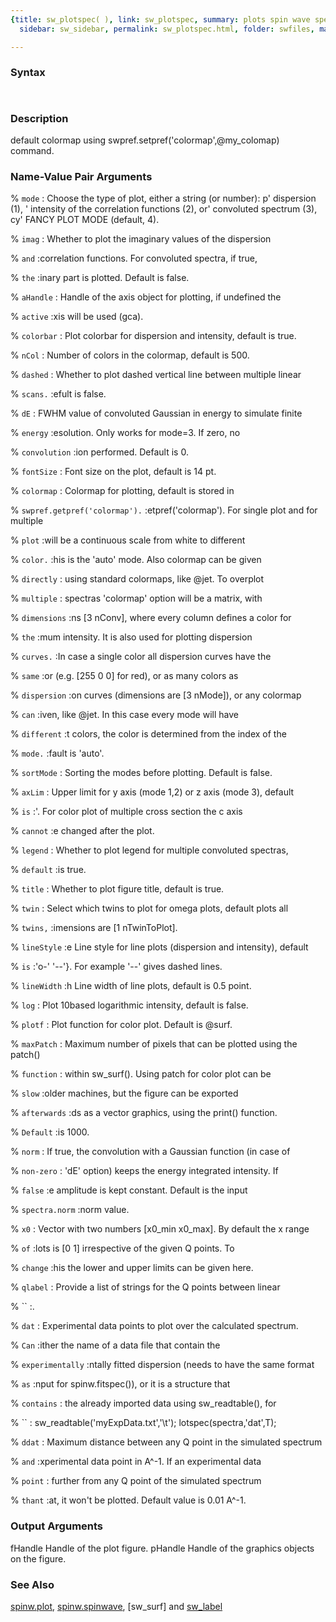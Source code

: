 ```yaml
---
{title: sw_plotspec( ), link: sw_plotspec, summary: plots spin wave spectrum, keywords: sample,
  sidebar: sw_sidebar, permalink: sw_plotspec.html, folder: swfiles, mathjax: 'true'}

---
```


### Syntax

` `

### Description

default colormap using swpref.setpref('colormap',@my_colomap) command.
 

### Name-Value Pair Arguments

% `mode`
:  Choose the type of plot, either a string (or number):
 p'  dispersion (1),
 '   intensity of the correlation functions (2),
 or' convoluted spectrum (3),
 cy' FANCY PLOT MODE (default, 4).

% `imag`
:  Whether to plot the imaginary values of the dispersion

% `and`
:correlation functions. For convoluted spectra, if true,

% `the`
:inary part is plotted. Default is false.

% `aHandle`
:  Handle of the axis object for plotting, if undefined the

% `active`
:xis will be used (gca).

% `colorbar`
:  Plot colorbar for dispersion and intensity, default is true.

% `nCol`
:  Number of colors in the colormap, default is 500.

% `dashed`
:  Whether to plot dashed vertical line between multiple linear

% `scans.`
:efult is false.

% `dE`
:  FWHM value of convoluted Gaussian in energy to simulate finite

% `energy`
:esolution. Only works for mode=3. If zero, no

% `convolution`
:ion performed. Default is 0.

% `fontSize`
:  Font size on the plot, default is 14 pt.

% `colormap`
:  Colormap for plotting, default is stored in 

% `swpref.getpref('colormap').`
:etpref('colormap'). For single plot and for multiple

% `plot`
:will be a continuous scale from white to different

% `color.`
:his is the 'auto' mode. Also colormap can be given

% `directly`
: using standard colormaps, like @jet. To overplot

% `multiple`
: spectras 'colormap' option will be a matrix, with

% `dimensions`
:ns [3 nConv], where every column defines a color for

% `the`
:mum intensity. It is also used for plotting dispersion

% `curves.`
:In case a single color all dispersion curves have the

% `same`
:or (e.g. [255 0 0] for red), or as many colors as

% `dispersion`
:on curves (dimensions are [3 nMode]), or any colormap

% `can`
:iven, like @jet. In this case every mode will have

% `different`
:t colors, the color is determined from the index of the

% `mode.`
:fault is 'auto'.

% `sortMode`
:  Sorting the modes before plotting. Default is false.

% `axLim`
:  Upper limit for y axis (mode 1,2) or z axis (mode 3), default

% `is`
:'. For color plot of multiple cross section the c axis

% `cannot`
:e changed after the plot.

% `legend`
:  Whether to plot legend for multiple convoluted spectras,

% `default`
:is true.

% `title`
:  Whether to plot figure title, default is true.

% `twin`
:  Select which twins to plot for omega plots, default plots all

% `twins,`
:imensions are [1 nTwinToPlot].

% `lineStyle`
:e Line style for line plots (dispersion and intensity), default

% `is`
:'o-' '--'}. For example '--' gives dashed lines.

% `lineWidth`
:h Line width of line plots, default is 0.5 point.

% `log`
:  Plot 10based logarithmic intensity, default is false.

% `plotf`
:  Plot function for color plot. Default is @surf.

% `maxPatch`
:  Maximum number of pixels that can be plotted using the patch()

% `function`
: within sw_surf(). Using patch for color plot can be

% `slow`
:older machines, but the figure can be exported

% `afterwards`
:ds as a vector graphics, using the print() function.

% `Default`
:is 1000.

% `norm`
:  If true, the convolution with a Gaussian function (in case of

% `non-zero`
: 'dE' option) keeps the energy integrated intensity. If

% `false`
:e amplitude is kept constant. Default is the input

% `spectra.norm`
:norm value.

% `x0`
:  Vector with two numbers [x0_min x0_max]. By default the x range

% `of`
:lots is [0 1] irrespective of the given Q points. To

% `change`
:his the lower and upper limits can be given here.

% `qlabel`
:  Provide a list of strings for the Q points between linear

% ``
:.

% `dat`
:  Experimental data points to plot over the calculated spectrum.

% `Can`
:ither the name of a data file that contain the

% `experimentally`
:ntally fitted dispersion (needs to have the same format

% `as`
:nput for spinw.fitspec()), or it is a structure that

% `contains`
: the already imported data using sw_readtable(), for

% ``
:
 sw_readtable('myExpData.txt','\t');
 lotspec(spectra,'dat',T);

% `ddat`
:  Maximum distance between any Q point in the simulated spectrum

% `and`
:xperimental data point in A^-1. If an experimental data

% `point`
: further from any Q point of the simulated spectrum

% `thant`
:at, it won't be plotted. Default value is 0.01 A^-1.

### Output Arguments

fHandle   Handle of the plot figure.
pHandle   Handle of the graphics objects on the figure.

### See Also

[spinw.plot](spinw_plot.html), [spinw.spinwave](spinw_spinwave.html), [sw_surf] and [sw_label](sw_label.html)


